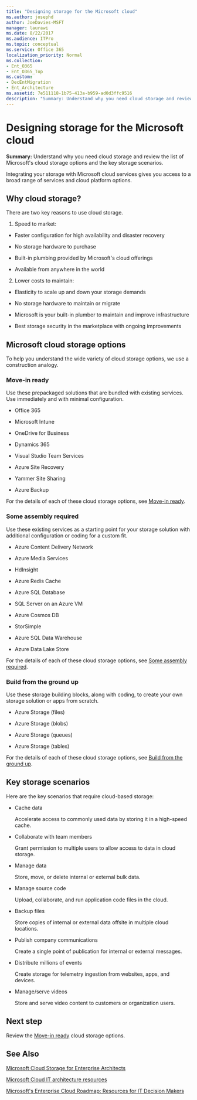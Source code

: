 ```yaml
---
title: "Designing storage for the Microsoft cloud"
ms.author: josephd
author: JoeDavies-MSFT
manager: laurawi
ms.date: 8/22/2017
ms.audience: ITPro
ms.topic: conceptual
ms.service: Office 365
localization_priority: Normal
ms.collection:
- Ent_O365
- Ent_O365_Top
ms.custom:
- DecEntMigration
- Ent_Architecture
ms.assetid: 7e511118-1b75-413a-b959-ad0d3ffc9516
description: "Summary: Understand why you need cloud storage and review the list of Microsoft's cloud storage options and the key storage scenarios."
---
```


# Designing storage for the Microsoft cloud

 **Summary:** Understand why you need cloud storage and review the list of Microsoft's cloud storage options and the key storage scenarios.
  
Integrating your storage with Microsoft cloud services gives you access to a broad range of services and cloud platform options.
  
## Why cloud storage?

There are two key reasons to use cloud storage.
  
1. Speed to market:
    
  - Faster configuration for high availability and disaster recovery
    
  - No storage hardware to purchase
    
  - Built-in plumbing provided by Microsoft's cloud offerings
    
  - Available from anywhere in the world
    
2. Lower costs to maintain:
    
  - Elasticity to scale up and down your storage demands
    
  - No storage hardware to maintain or migrate
    
  - Microsoft is your built-in plumber to maintain and improve infrastructure
    
  - Best storage security in the marketplace with ongoing improvements
    
## Microsoft cloud storage options

To help you understand the wide variety of cloud storage options, we use a construction analogy.
  
### Move-in ready

Use these prepackaged solutions that are bundled with existing services. Use immediately and with minimal configuration.
  
- Office 365
    
- Microsoft Intune
    
- OneDrive for Business
    
- Dynamics 365
    
- Visual Studio Team Services
    
- Azure Site Recovery
    
- Yammer Site Sharing
    
- Azure Backup
    
For the details of each of these cloud storage options, see [Move-in ready](move-in-ready.md).
  
### Some assembly required

Use these existing services as a starting point for your storage solution with additional configuration or coding for a custom fit.
  
- Azure Content Delivery Network
    
- Azure Media Services
    
- HdInsight
    
- Azure Redis Cache
    
- Azure SQL Database
    
- SQL Server on an Azure VM
    
- Azure Cosmos DB
    
- StorSimple
    
- Azure SQL Data Warehouse
    
- Azure Data Lake Store
    
For the details of each of these cloud storage options, see [Some assembly required](some-assembly-required.md).
  
### Build from the ground up

Use these storage building blocks, along with coding, to create your own storage solution or apps from scratch.
  
- Azure Storage (files)
    
- Azure Storage (blobs)
    
- Azure Storage (queues)
    
- Azure Storage (tables)
    
For the details of each of these cloud storage options, see [Build from the ground up](build-from-the-ground-up.md).
  
## Key storage scenarios

Here are the key scenarios that require cloud-based storage:
  
- Cache data
    
    Accelerate access to commonly used data by storing it in a high-speed cache.
    
- Collaborate with team members
    
    Grant permission to multiple users to allow access to data in cloud storage.
    
- Manage data
    
    Store, move, or delete internal or external bulk data.
    
- Manage source code
    
    Upload, collaborate, and run application code files in the cloud.
    
- Backup files
    
    Store copies of internal or external data offsite in multiple cloud locations.
    
- Publish company communications
    
    Create a single point of publication for internal or external messages.
    
- Distribute millions of events
    
    Create storage for telemetry ingestion from websites, apps, and devices.
    
- Manage/serve videos
    
    Store and serve video content to customers or organization users.
    
## Next step

Review the [Move-in ready](move-in-ready.md) cloud storage options.
  
## See Also

[Microsoft Cloud Storage for Enterprise Architects](microsoft-cloud-storage-for-enterprise-architects.md)
  
[Microsoft Cloud IT architecture resources](microsoft-cloud-it-architecture-resources.md)

[Microsoft's Enterprise Cloud Roadmap: Resources for IT Decision Makers](https://sway.com/FJ2xsyWtkJc2taRD)

####

